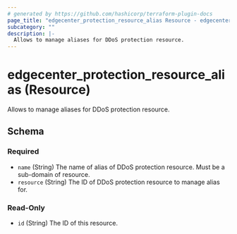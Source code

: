 ```yaml
---
# generated by https://github.com/hashicorp/terraform-plugin-docs
page_title: "edgecenter_protection_resource_alias Resource - edgecenter"
subcategory: ""
description: |-
  Allows to manage aliases for DDoS protection resource.
---
```


# edgecenter_protection_resource_alias (Resource)

Allows to manage aliases for DDoS protection resource.



<!-- schema generated by tfplugindocs -->
## Schema

### Required

- `name` (String) The name of alias of DDoS protection resource. Must be a sub-domain of resource.
- `resource` (String) The ID of DDoS protection resource to manage alias for.

### Read-Only

- `id` (String) The ID of this resource.
